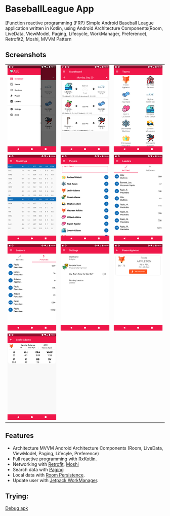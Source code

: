 # BaseballLeague App
[Function reactive programming (FRP) Simple Android Baseball League application written in Kotlin, using Android Architecture Components(Room, LiveData, ViewModel, Paging, Lifecycle, WorkManager, Preference), Retrofit2, Moshi, MVVM Pattern

## Screenshots
|  |  |   |
| :---:                              | :---:                             | :---:                              |
| ![](screenshots/Screenshot_NavigationDrawer.png)  | ![](screenshots/Screenshot_Scoreboard.png) | ![](screenshots/Screenshot_Team.png)  |
| ![](screenshots/Screenshot_Standings.png)  | ![](screenshots/Screenshot_Player.png) | ![](screenshots/Screenshot_Batting.png)  |
| ![](screenshots/Screenshot_Pitching.png)  | ![](screenshots/Screenshot_Setting.png) | ![](screenshots/Screenshot_TeamDetail.png)  |
| ![](screenshots/Screenshot_PlayerDetail.png)

## Features

- Architecture MVVM Android Architecture Components (Room, LiveData, ViewModel, Paging, Lifecyle, Preference)
- Full reactive programming with [RxKotlin](https://github.com/ReactiveX/RxKotlin).
- Networking with [Retrofit](https://square.github.io/retrofit/), [Moshi](https://github.com/square/moshi)
- Search data with [Paging](https://developer.android.com/topic/libraries/architecture/paging/v3-overview)
- Local data with [Room Persistence](https://developer.android.com/topic/libraries/architecture/room).
- Update user with [Jetpack WorkManager](https://developer.android.com/topic/libraries/architecture/workmanager).

## Trying:

  [Debug apk](https://github.com/binhjdev/BaseballLeague/blob/master/outputs/app-debug.apk)
